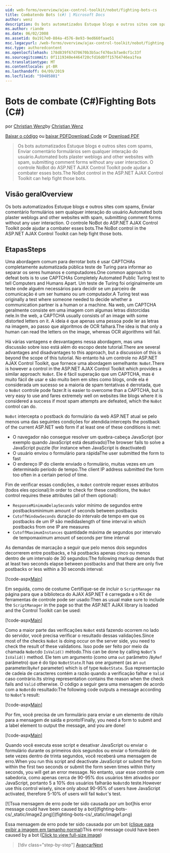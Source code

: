 ```yaml
---
uid: web-forms/overview/ajax-control-toolkit/nobot/fighting-bots-cs
title: Combatendo Bots (c#) | Microsoft Docs
author: wenz
description: Os bots automatizados Estuque blogs e outros sites com spams, Enviar comentário formulários sem qualquer interação do usuário. Controle NoBot do ASP.NET AJAX Con...
ms.author: riande
ms.date: 06/02/2008
ms.assetid: 0a1917e0-884a-4576-8e93-9ed660faae51
msc.legacyurl: /web-forms/overview/ajax-control-toolkit/nobot/fighting-bots-cs
msc.type: authoredcontent
ms.openlocfilehash: 178d839f67d70670b3b5acf470acb7ae8cf1c33f
ms.sourcegitcommit: 0f1119340e4464720cfd16d0ff15764746ea1fea
ms.translationtype: MT
ms.contentlocale: pt-BR
ms.lasthandoff: 04/09/2019
ms.locfileid: "59405801"
---
```

# <a name="fighting-bots-c"></a><span data-ttu-id="82e2e-104">Bots de combate (C#)</span><span class="sxs-lookup"><span data-stu-id="82e2e-104">Fighting Bots (C#)</span></span>

<span data-ttu-id="82e2e-105">por [Christian Wenz](https://github.com/wenz)</span><span class="sxs-lookup"><span data-stu-id="82e2e-105">by [Christian Wenz](https://github.com/wenz)</span></span>

<span data-ttu-id="82e2e-106">[Baixar o código](http://download.microsoft.com/download/9/3/f/93f8daea-bebd-4821-833b-95205389c7d0/NoBot0.cs.zip) ou [baixar PDF](http://download.microsoft.com/download/b/6/a/b6ae89ee-df69-4c87-9bfb-ad1eb2b23373/nobot0CS.pdf)</span><span class="sxs-lookup"><span data-stu-id="82e2e-106">[Download Code](http://download.microsoft.com/download/9/3/f/93f8daea-bebd-4821-833b-95205389c7d0/NoBot0.cs.zip) or [Download PDF](http://download.microsoft.com/download/b/6/a/b6ae89ee-df69-4c87-9bfb-ad1eb2b23373/nobot0CS.pdf)</span></span>

> <span data-ttu-id="82e2e-107">Os bots automatizados Estuque blogs e outros sites com spams, Enviar comentário formulários sem qualquer interação do usuário.</span><span class="sxs-lookup"><span data-stu-id="82e2e-107">Automated bots plaster weblogs and other websites with spam, submitting comment forms without any user interaction.</span></span> <span data-ttu-id="82e2e-108">O controle NoBot do ASP.NET AJAX Control Toolkit pode ajudar a combater esses bots.</span><span class="sxs-lookup"><span data-stu-id="82e2e-108">The NoBot control in the ASP.NET AJAX Control Toolkit can help fight those bots.</span></span>


## <a name="overview"></a><span data-ttu-id="82e2e-109">Visão geral</span><span class="sxs-lookup"><span data-stu-id="82e2e-109">Overview</span></span>

<span data-ttu-id="82e2e-110">Os bots automatizados Estuque blogs e outros sites com spams, Enviar comentário formulários sem qualquer interação do usuário.</span><span class="sxs-lookup"><span data-stu-id="82e2e-110">Automated bots plaster weblogs and other websites with spam, submitting comment forms without any user interaction.</span></span> <span data-ttu-id="82e2e-111">O controle NoBot do ASP.NET AJAX Control Toolkit pode ajudar a combater esses bots.</span><span class="sxs-lookup"><span data-stu-id="82e2e-111">The NoBot control in the ASP.NET AJAX Control Toolkit can help fight those bots.</span></span>

## <a name="steps"></a><span data-ttu-id="82e2e-112">Etapas</span><span class="sxs-lookup"><span data-stu-id="82e2e-112">Steps</span></span>

<span data-ttu-id="82e2e-113">Uma abordagem comum para derrotar bots é usar CAPTCHAs completamente automatizada pública teste de Turing para informar ao separar os seres humanos e computadores.</span><span class="sxs-lookup"><span data-stu-id="82e2e-113">One common approach to defeat bots is to use CAPTCHAs Completely Automated Public Turing test to tell Computers and Humans Apart.</span></span> <span data-ttu-id="82e2e-114">Um teste de Turing foi originalmente um teste onde alguém necessários para decidir se um parceiro de comunicação é um ser humano ou um computador.</span><span class="sxs-lookup"><span data-stu-id="82e2e-114">A Turing test was originally a test where someone needed to decide whether a communication partner is a human or a machine.</span></span> <span data-ttu-id="82e2e-115">Na web, um CAPTCHA geralmente consiste em uma imagem com algumas letras distorcidas nele.</span><span class="sxs-lookup"><span data-stu-id="82e2e-115">In the web, a CAPTCHA usually consists of an image with some distorted letters on it.</span></span> <span data-ttu-id="82e2e-116">A ideia é que apenas uma pessoa pode ler as letras na imagem, ao passo que algoritmos de OCR falhará.</span><span class="sxs-lookup"><span data-stu-id="82e2e-116">The idea is that only a human can read the letters on the image, whereas OCR algorithms will fail.</span></span>

<span data-ttu-id="82e2e-117">Há várias vantagens e desvantagens nessa abordagem, mas uma discussão sobre isso está além do escopo deste tutorial.</span><span class="sxs-lookup"><span data-stu-id="82e2e-117">There are several advantages and disadvantages to this approach, but a discussion of this is beyond the scope of this tutorial.</span></span> <span data-ttu-id="82e2e-118">No entanto há um controle no ASP.NET AJAX Control Toolkit, que fornece uma abordagem semelhante: `NoBot`.</span><span class="sxs-lookup"><span data-stu-id="82e2e-118">There is however a control in the ASP.NET AJAX Control Toolkit which provides a similar approach: `NoBot`.</span></span> <span data-ttu-id="82e2e-119">Ele é fácil superação que um CAPTCHA, mas é muito fácil de usar e são muito bem em sites como blogs, onde ela é considerada um sucesso se a maioria de spam tentativas é derrotada, que o `NoBot` controle pode fazer.</span><span class="sxs-lookup"><span data-stu-id="82e2e-119">It is easier to overcome than a CAPTCHA, but is very easy to use and fares extremely well on websites like blogs where it is considered a success if most spam attempts are defeated, which the `NoBot` control can do.</span></span>

`NoBot` <span data-ttu-id="82e2e-120">intercepta o postback do formulário da web ASP.NET atual se pelo menos uma das seguintes condições for atendida:</span><span class="sxs-lookup"><span data-stu-id="82e2e-120">intercepts the postback of the current ASP.NET web form if at least one of these conditions is met:</span></span>

- <span data-ttu-id="82e2e-121">O navegador não consegue resolver um quebra-cabeça JavaScript (por exemplo quando JavaScript está desativado)</span><span class="sxs-lookup"><span data-stu-id="82e2e-121">The browser fails to solve a JavaScript puzzle (for instance when JavaScript is deactivated)</span></span>
- <span data-ttu-id="82e2e-122">O usuário enviou o formulário para rápida</span><span class="sxs-lookup"><span data-stu-id="82e2e-122">The user submitted the form to fast</span></span>
- <span data-ttu-id="82e2e-123">O endereço IP do cliente enviado o formulário, muitas vezes em um determinado período de tempo.</span><span class="sxs-lookup"><span data-stu-id="82e2e-123">The client IP address submitted the form too often in a certain period of time.</span></span>

<span data-ttu-id="82e2e-124">Fim de verificar essas condições, o `NoBot` controle requer esses atributos (todos eles opcional):</span><span class="sxs-lookup"><span data-stu-id="82e2e-124">In order to check for these conditions, the `NoBot` control requires these attributes (all of them optional):</span></span>

- `ResponseMinimumDelaySeconds` <span data-ttu-id="82e2e-125">valor mínimo de segundos entre postbacks</span><span class="sxs-lookup"><span data-stu-id="82e2e-125">minimum amount of seconds between postbacks</span></span>
- `CutoffWindowSeconds` <span data-ttu-id="82e2e-126">duração do intervalo de tempo em que os postbacks de um IP são medidas</span><span class="sxs-lookup"><span data-stu-id="82e2e-126">length of time interval in which postbacks from one IP are measures</span></span>
- `CutoffMaximumInstances` <span data-ttu-id="82e2e-127">quantidade máxima de segundos por intervalo de tempo</span><span class="sxs-lookup"><span data-stu-id="82e2e-127">maximum amount of seconds per time interval</span></span>

<span data-ttu-id="82e2e-128">As demandas de marcação a seguir que pelo menos dois segundos decorrerem entre postbacks, e há postbacks apenas cinco ou menos dentro de um intervalo de 30 segundos:</span><span class="sxs-lookup"><span data-stu-id="82e2e-128">The following markup demands that at least two seconds elapse between postbacks and that there are only five postbacks or less within a 30 seconds interval:</span></span>

[!code-aspx[Main](fighting-bots-cs/samples/sample1.aspx)]

<span data-ttu-id="82e2e-129">Em seguida, como de costume Certifique-se de incluir o `ScriptManager` na página para que a biblioteca do AJAX ASP.NET é carregada e o Kit de ferramentas de controle pode ser usado:</span><span class="sxs-lookup"><span data-stu-id="82e2e-129">Then as usual make sure to include the `ScriptManager` in the page so that the ASP.NET AJAX library is loaded and the Control Toolkit can be used:</span></span>

[!code-aspx[Main](fighting-bots-cs/samples/sample2.aspx)]

<span data-ttu-id="82e2e-130">Como a maior parte das verificações `NoBot` está fazendo ocorrem no lado do servidor, você precisa verificar o resultado dessas validações.</span><span class="sxs-lookup"><span data-stu-id="82e2e-130">Since most of the checks `NoBot` is doing occur on the server side, you need to check the result of these validations.</span></span> <span data-ttu-id="82e2e-131">Isso pode ser feito por meio da chamada `NoBot`do `IsValid()` método.</span><span class="sxs-lookup"><span data-stu-id="82e2e-131">This can be done by calling `NoBot`'s `IsValid()` method.</span></span> <span data-ttu-id="82e2e-132">Ele tem um argumento (como uma `out` parâmetro /`ByRef` parâmetro) que é do tipo `NoBotState`.</span><span class="sxs-lookup"><span data-stu-id="82e2e-132">It has one argument (as an `out` parameter/`ByRef` parameter) which is of type `NoBotState`.</span></span> <span data-ttu-id="82e2e-133">Sua representação de cadeia de caracteres contém a razão quando a verificação falhar e `Valid` caso contrário.</span><span class="sxs-lookup"><span data-stu-id="82e2e-133">Its string representation contains the reason when the check fails and `Valid` otherwise.</span></span> <span data-ttu-id="82e2e-134">O código a seguir gera uma mensagem de acordo com a `NoBot`do resultado:</span><span class="sxs-lookup"><span data-stu-id="82e2e-134">The following code outputs a message according to `NoBot`'s result:</span></span>

[!code-aspx[Main](fighting-bots-cs/samples/sample3.aspx)]

<span data-ttu-id="82e2e-135">Por fim, você precisa de um formulário para enviar e um elemento de rótulo para a mensagem de saída e pronto!</span><span class="sxs-lookup"><span data-stu-id="82e2e-135">Finally, you need a form to submit and a label element to output the message, and you are done!</span></span>

[!code-aspx[Main](fighting-bots-cs/samples/sample4.aspx)]

<span data-ttu-id="82e2e-136">Quando você executa esse script e desativar JavaScript ou enviar o formulário durante os primeiros dois segundos ou enviar o formulário de sete vezes dentro de trinta segundos, você receberá uma mensagem de erro.</span><span class="sxs-lookup"><span data-stu-id="82e2e-136">When you run this script and deactivate JavaScript or submit the form within the first two seconds or submit the form seven times within thirty seconds, you will get an error message.</span></span> <span data-ttu-id="82e2e-137">No entanto, usar esse controle com sabedoria, como apenas cerca de 90-95% dos usuários têm ativados por JavaScript, portanto 5 a 10% dos usuários falharão `NoBot`do teste.</span><span class="sxs-lookup"><span data-stu-id="82e2e-137">However use this control wisely, since only about 90-95% of users have JavaScript activated, therefore 5-10% of users will fail `NoBot`'s test.</span></span>


[![T<span data-ttu-id="82e2e-138">sua mensagem de erro pode ter sido causada por um bot]</span><span class="sxs-lookup"><span data-stu-id="82e2e-138">his error message could have been caused by a bot]</span></span>(fighting-bots-cs/_static/image2.png)](fighting-bots-cs/_static/image1.png)

<span data-ttu-id="82e2e-139">Essa mensagem de erro pode ter sido causada por um bot ([clique para exibir a imagem em tamanho normal](fighting-bots-cs/_static/image3.png))</span><span class="sxs-lookup"><span data-stu-id="82e2e-139">This error message could have been caused by a bot ([Click to view full-size image](fighting-bots-cs/_static/image3.png))</span></span>

> [!div class="step-by-step"]
> [<span data-ttu-id="82e2e-140">Avançar</span><span class="sxs-lookup"><span data-stu-id="82e2e-140">Next</span></span>](fighting-bots-vb.md)
